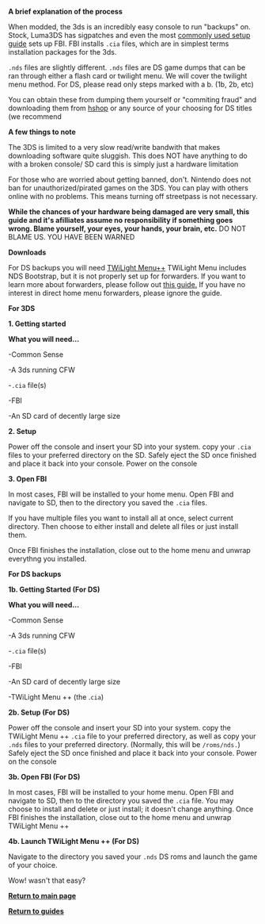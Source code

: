 **A brief explanation of the process**

When modded, the 3ds is an incredibly easy console to run "backups" on. Stock, Luma3DS has sigpatches and even the most [commonly used setup guide](https://3ds.hacks.guide) sets up FBI.
FBI installs `.cia` files, which are in simplest terms installation packages for the 3ds.

`.nds` files are slightly different. `.nds` files are DS game dumps that can be ran through either a flash card or twilight menu. We will cover the twilight menu method.
For DS, please read only steps marked with a b. (1b, 2b, etc)

You can obtain these from dumping them yourself or "commiting fraud" and downloading them from [hshop](https://hshop.erista.me/) or any source of your choosing for DS titles (we recommend 

**A few things to note**

The 3DS is limited to a very slow read/write bandwith that makes downloading software quite sluggish. This does NOT have anything to do with a broken console/ SD card this is simply just a hardware limitation

For those who are worried about getting banned, don't. Nintendo does not ban for unauthorized/pirated games on the 3DS. You can play with others online with no problems. This means turning off streetpass is not necessary.

**While the chances of your hardware being damaged are very small, this guide and it's afilliates assume no responsibility if something goes wrong. Blame yourself, your eyes, your hands, your brain, etc.**
DO NOT BLAME US. YOU HAVE BEEN WARNED

**Downloads**

For DS backups you will need [TWiLight Menu++](https://github.com/DS-Homebrew/TWiLightMenu/releases/tag/v23.0.1) 
TWiLight Menu includes NDS Bootstrap, but it is not properly set up for forwarders. If you want to learn more about forwarders, please follow out [this guide.](https://magolol.github.io/guides/3dsforwarders) If you have no interest in direct home menu forwarders, please ignore the guide.

**For 3DS**

**1. Getting started**

**What you will need...**

-Common Sense

-A 3ds running CFW

-`.cia` file(s)
	
-FBI

-An SD card of decently large size

**2. Setup**

Power off the console and insert your SD into your system. copy your `.cia` files to your preferred directory on the SD. Safely eject the SD once finished and place it back into your console. Power on the console

**3. Open FBI**

In most cases, FBI will be installed to your home menu. Open FBI and navigate to SD, then to the directory you saved the `.cia` files. 

If you have multiple files you want to install all at once, select current directory. Then choose to either install and delete all files or just install them.

Once FBI finishes the installation, close out to the home menu and unwrap everythng you installed.


**For DS backups**

**1b. Getting Started (For DS)**

**What you will need...**

-Common Sense

-A 3ds running CFW

-`.cia` file(s)
	
-FBI

-An SD card of decently large size
	
-TWiLight Menu ++ (the .`cia`)

**2b. Setup (For DS)**

Power off the console and insert your SD into your system. copy the TWiLight Menu ++ `.cia` file to your preferred directory, as well as copy your `.nds` files to your preferred directory. (Normally, this will be `/roms/nds.`) Safely eject the SD once finished and place it back into your console. Power on the console

**3b. Open FBI (For DS)**

In most cases, FBI will be installed to your home menu. Open FBI and navigate to SD, then to the directory you saved the `.cia` file. You may choose to install and delete or just install; it doesn't change anything.
Once FBI finishes the installation, close out to the home menu and unwrap TWiLight Menu ++

**4b. Launch TWiLight Menu ++ (For DS)**
	
Navigate to the directory you saved your `.nds` DS roms and launch the game of your choice. 

Wow! wasn't that easy?

**[Return to main page](https://magolol.github.io)**

**[Return to guides](https://magolol.github.io)**
